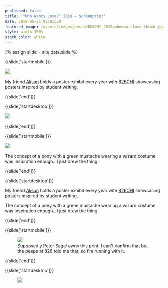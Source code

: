```yaml
---
published: false
title: '"Who Wants Love?" 2016 — Screenprint'
date: 2019-05-25 05:01:50
featured_image: /assets/images/posts/826CHI_2016/whowantslove-thumb.jpg
style: width:100%
stack_color: white
---
```

{% assign slide = site.data.slide %}

{{slide['startmobile']}}

<div><img class='full-height' src='/assets/images/posts/826CHI_2016/whowantslove-2015-2.png' srcset='/assets/images/posts/826CHI_2016/whowantslove-2015-2.png 394w, /assets/images/posts/826CHI_2016/whowantslove-2015-2@2x.png 788w, /assets/images/posts/826CHI_2016/whowantslove-2015-2@3x.png 1182w'></div>

<p class='bg'>My friend <a href='https://tinybold.com/'>Alison</a> holds a poster exhibit every year with <a href='https://826CHI.org/'>826CHI</a> showcasing posters inspired by student writing.</p>

{{slide['end']}}

{{slide['startdesktop']}}

<div><img class='full-width' src='/assets/images/posts/826CHI_2016/whowantslove-2015-1@2x.png' srcset='/assets/images/posts/826CHI_2016/whowantslove-2015-1.png 1024w, /assets/images/posts/826CHI_2016/whowantslove-2015-1@2x.png 2048w, /assets/images/posts/826CHI_2016/whowantslove-2015-1@3x.png 3072w'></div>

{{slide['end']}}

{{slide['startmobile']}}

<div><img class='full-height' src='/assets/images/posts/826CHI_2016/whowantslove-2015-2-mobile.png' srcset='/assets/images/posts/826CHI_2016/whowantslove-2015-2-mobile.png 375w, /assets/images/posts/826CHI_2016/whowantslove-2015-2-mobile@2x.png 750w, /assets/images/posts/826CHI_2016/whowantslove-2015-2-mobile@3x.png 1125w'></div>

<p class='bg'>The concept of a pony with a green mustache wearing a wizard costume was inspiration enough&hellip;I just drew the thing.</p>

{{slide['end']}}

{{slide['startdesktop']}}

My friend <a href='https://tinybold.com/'>Alison</a> holds a poster exhibit every year with <a href='https://826CHI.org/'>826CHI</a> showcasing posters inspired by student writing.

The concept of a pony with a green mustache wearing a wizard costume was inspiration enough&hellip;I just drew the thing.

{{slide['end']}}

{{slide['startmobile']}}

<figure>

<div><img src='/assets/images/posts/826CHI_2016/whowantslove-2015-1.png' srcset='/assets/images/posts/826CHI_2016/whowantslove-2015-1.png 1024w, /assets/images/posts/826CHI_2016/whowantslove-2015-1@2x.png 2048w, /assets/images/posts/826CHI_2016/whowantslove-2015-1@3x.png 3072w'></div>

<figcaption>Supposedly Peter Sagal owns this print. I can't confirm that but the peeps at 826 told me that, so I'm running with it.</figcaption>

</figure>

{{slide['end']}}

{{slide['startdesktop']}}

<figure>

<div class='row'>

<div><img src='/assets/images/posts/826CHI_2016/whowantslove-2015-2@2x.png' srcset='/assets/images/posts/826CHI_2016/whowantslove-2015-2.png 394w, /assets/images/posts/826CHI_2016/whowantslove-2015-2@2x.png 788w, /assets/images/posts/826CHI_2016/whowantslove-2015-2@3x.png 1182w'></div><!--

--><div><img src='/assets/images/posts/826CHI_2016/whowantslove-2015-3@2x.png' srcset='/assets/images/posts/826CHI_2016/whowantslove-2015-3.png 234w, /assets/images/posts/826CHI_2016/whowantslove-2015-3@2x.png 468w, /assets/images/posts/826CHI_2016/whowantslove-2015-3@3x.png 702w'></div>

</div>

<figcaption>Supposedly Peter Sagal owns this print. I can't confirm that but the peeps at 826 told me that, so I'm running with it.</figcaption>

</figure>

{{slide['end']}}